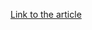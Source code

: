 [Link to the article](https://cybersecuritynews.com/researchers-uncovered-on-how-russia-leverages-private-companies/)
